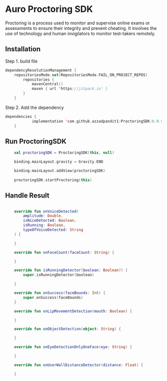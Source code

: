 
# Auro Proctoring SDK

Proctoring is a process used to monitor and supervise online exams or assessments to ensure their integrity and prevent cheating. It involves the use of technology and human invigilators to monitor test-takers remotely.

## Installation

Step 1.  build file


```kotlin
dependencyResolutionManagement {
	repositoriesMode.set(RepositoriesMode.FAIL_ON_PROJECT_REPOS)
		repositories {
			mavenCentral()
			maven { url 'https://jitpack.io' }
		}
	}
```
Step 2. Add the dependency
```kotlin
dependencies {
	        implementation 'com.github.azzadpandit1:ProctoringSDK:0.0.9'
	}
```

## Run ProctoringSDK

```kotlin
    val proctoringSDK = ProctoringSDK(this, null)

    binding.mainLayout.gravity = Gravity.END

    binding.mainLayout.addView(proctoringSDK)
        
    proctoringSDK.startProctoring(this)
```
## Handle Result 

```kotlin

    override fun onVoiceDetected(
        amplitude: Double,
        isNiceDetected: Boolean,
        isRunning: Boolean,
        typeOfVoiceDetected: String
    ) {

    }

    override fun onFaceCount(faceCount: String) {

    }

    override fun isRunningDetector(boolean: Boolean?) {
        super.isRunningDetector(boolean)

    }

    override fun onSuccess(faceBounds: Int) {
        super.onSuccess(faceBounds)
    }

    override fun onLipMovementDetection(mouth: Boolean) {

    }

    override fun onObjectDetection(object: String) {

    }

    override fun onEyeDetectionOnlyOneFace(eye: String) {

    }

    override fun onUserWallDistanceDetector(distance: Float) {

    }

```

